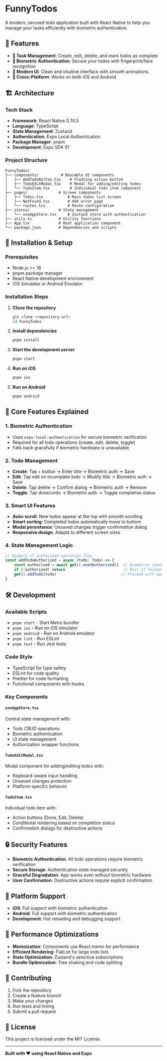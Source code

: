 # FunnyTodos

A modern, secured todo application built with React Native to help you manage your tasks efficiently with biometric authentication.

## 🚀 Features

- **📝 Task Management**: Create, edit, delete, and mark todos as complete
- **🔐 Biometric Authentication**: Secure your todos with fingerprint/face recognition
- **🎨 Modern UI**: Clean and intuitive interface with smooth animations
- **📱 Cross-Platform**: Works on both iOS and Android

## 🏗️ Architecture

### Tech Stack
- **Framework**: React Native 0.74.5
- **Language**: TypeScript
- **State Management**: Zustand
- **Authentication**: Expo Local Authentication
- **Package Manager**: pnpm
- **Development**: Expo SDK 51

### Project Structure
```
FunnyTodos/
├── components/          # Reusable UI components
│   ├── AddTodoButton.tsx    # Floating action button
│   ├── TodoEditModal.tsx    # Modal for adding/editing todos
│   └── TodoItem.tsx         # Individual todo item component
├── pages/              # Screen components
│   ├── Todos.tsx           # Main todos list screen
│   ├── NotFound.tsx        # 404 error page
│   └── routes.tsx          # Route configuration
├── stores/             # State management
│   └── useAppStore.tsx     # Zustand store with authentication
├── utils.ts            # Utility functions
├── App.tsx             # Root application component
└── package.json        # Dependencies and scripts
```



## 🔧 Installation & Setup

### Prerequisites
- Node.js >= 18
- pnpm package manager
- React Native development environment
- iOS Simulator or Android Emulator

### Installation Steps

1. **Clone the repository**
   ```bash
   git clone <repository-url>
   cd FunnyTodos
   ```

2. **Install dependencies**
   ```bash
   pnpm install
   ```

3. **Start the development server**
   ```bash
   pnpm start
   ```

4. **Run on iOS**
   ```bash
   pnpm ios
   ```

5. **Run on Android**
   ```bash
   pnpm android
   ```

## 🎯 Core Features Explained

### 1. Biometric Authentication
- Uses `expo-local-authentication` for secure biometric verification
- Required for all todo operations (create, edit, delete, toggle)
- Falls back gracefully if biometric hardware is unavailable

### 2. Todo Management
- **Create**: Tap + button → Enter title → Biometric auth → Save
- **Edit**: Tap edit on incomplete todo → Modify title → Biometric auth → Save
- **Delete**: Tap delete → Confirm dialog → Biometric auth → Remove
- **Toggle**: Tap done/undo → Biometric auth → Toggle completion status

### 3. Smart UI Features
- **Auto-scroll**: New todos appear at the top with smooth scrolling
- **Smart sorting**: Completed todos automatically move to bottom
- **Modal persistence**: Unsaved changes trigger confirmation dialog
- **Responsive design**: Adapts to different screen sizes

### 4. State Management Logic
```typescript
// Example of authorized operation flow
const addTodoAuthorized = async (todo: Todo) => {
    const authorized = await get().needAuthorized()  // Biometric check
    if (!authorized) return                          // Exit if failed
    get().addTodo(todo)                             // Proceed with operation
}
```

## 🛠️ Development

### Available Scripts
- `pnpm start` - Start Metro bundler
- `pnpm ios` - Run on iOS simulator
- `pnpm android` - Run on Android emulator
- `pnpm lint` - Run ESLint
- `pnpm test` - Run Jest tests

### Code Style
- TypeScript for type safety
- ESLint for code quality
- Prettier for code formatting
- Functional components with hooks

### Key Components

#### `useAppStore.tsx`
Central state management with:
- Todo CRUD operations
- Biometric authentication
- UI state management
- Authorization wrapper functions

#### `TodoEditModal.tsx`
Modal component for adding/editing todos with:
- Keyboard-aware input handling
- Unsaved changes protection
- Platform-specific behavior

#### `TodoItem.tsx`
Individual todo item with:
- Action buttons (Done, Edit, Delete)
- Conditional rendering based on completion status
- Confirmation dialogs for destructive actions

## 🔒 Security Features

- **Biometric Authentication**: All todo operations require biometric verification
- **Secure Storage**: Authentication state managed securely
- **Graceful Degradation**: App works even without biometric hardware
- **User Confirmation**: Destructive actions require explicit confirmation

## 📱 Platform Support

- **iOS**: Full support with biometric authentication
- **Android**: Full support with biometric authentication
- **Development**: Hot reloading and debugging support

## 🚀 Performance Optimizations

- **Memoization**: Components use React.memo for performance
- **Efficient Rendering**: FlatList for large todo lists
- **State Optimization**: Zustand's selective subscriptions
- **Bundle Optimization**: Tree shaking and code splitting

## 🤝 Contributing

1. Fork the repository
2. Create a feature branch
3. Make your changes
4. Run tests and linting
5. Submit a pull request

## 📄 License

This project is licensed under the MIT License.

---

**Built with ❤️ using React Native and Expo**
